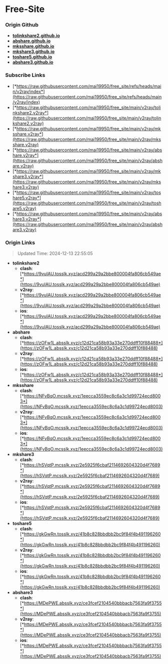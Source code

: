 # Free-Site

### Origin Github

- [**tolinkshare2.github.io**](https://github.com/tolinkshare2/tolinkshare2.github.io)
- [**abshare.github.io**](https://github.com/abshare/abshare.github.io)
- [**mksshare.github.io**](https://github.com/mksshare/mksshare.github.io)
- [**mkshare3.github.io**](https://github.com/mkshare3/mkshare3.github.io)
- [**toshare5.github.io**](https://github.com/toshare5/toshare5.github.io)
- [**abshare3.github.io**](https://github.com/abshare3/abshare3.github.io)

### Subscribe Links

- [*https://raw.githubusercontent.com/mai19950/free_site/refs/heads/main/v2ray/index*](https://raw.githubusercontent.com/mai19950/free_site/refs/heads/main/v2ray/index)
- [*https://raw.githubusercontent.com/mai19950/free_site/main/v2ray/tolinkshare2.v2ray*](https://raw.githubusercontent.com/mai19950/free_site/main/v2ray/tolinkshare2.v2ray)
- [*https://raw.githubusercontent.com/mai19950/free_site/main/v2ray/mksshare.v2ray*](https://raw.githubusercontent.com/mai19950/free_site/main/v2ray/mksshare.v2ray)
- [*https://raw.githubusercontent.com/mai19950/free_site/main/v2ray/abshare.v2ray*](https://raw.githubusercontent.com/mai19950/free_site/main/v2ray/abshare.v2ray)
- [*https://raw.githubusercontent.com/mai19950/free_site/main/v2ray/mkshare3.v2ray*](https://raw.githubusercontent.com/mai19950/free_site/main/v2ray/mkshare3.v2ray)
- [*https://raw.githubusercontent.com/mai19950/free_site/main/v2ray/toshare5.v2ray*](https://raw.githubusercontent.com/mai19950/free_site/main/v2ray/toshare5.v2ray)
- [*https://raw.githubusercontent.com/mai19950/free_site/main/v2ray/abshare3.v2ray*](https://raw.githubusercontent.com/mai19950/free_site/main/v2ray/abshare3.v2ray)

### Origin Links

> Updated Time: 2024-12-13 22:55:05

- **tolinkshare2**
  - **clash**: [*https://9vuIAU.tosslk.xyz/acd299a29a2bbe800004fa806cb549ae*](https://9vuIAU.tosslk.xyz/acd299a29a2bbe800004fa806cb549ae)
  - **v2ray**: [*https://9vuIAU.tosslk.xyz/acd299a29a2bbe800004fa806cb549ae*](https://9vuIAU.tosslk.xyz/acd299a29a2bbe800004fa806cb549ae)
  - **ios**: [*https://9vuIAU.tosslk.xyz/acd299a29a2bbe800004fa806cb549ae*](https://9vuIAU.tosslk.xyz/acd299a29a2bbe800004fa806cb549ae)
- **abshare**
  - **clash**: [*https://zOFw1L.absslk.xyz/c12d21ca58b93a33e270ddff10f88488*](https://zOFw1L.absslk.xyz/c12d21ca58b93a33e270ddff10f88488)
  - **v2ray**: [*https://zOFw1L.absslk.xyz/c12d21ca58b93a33e270ddff10f88488*](https://zOFw1L.absslk.xyz/c12d21ca58b93a33e270ddff10f88488)
  - **ios**: [*https://zOFw1L.absslk.xyz/c12d21ca58b93a33e270ddff10f88488*](https://zOFw1L.absslk.xyz/c12d21ca58b93a33e270ddff10f88488)
- **mksshare**
  - **clash**: [*https://NFvBqO.mcsslk.xyz/1eecca3559ec8c6a3c1d99724ecd8003*](https://NFvBqO.mcsslk.xyz/1eecca3559ec8c6a3c1d99724ecd8003)
  - **v2ray**: [*https://NFvBqO.mcsslk.xyz/1eecca3559ec8c6a3c1d99724ecd8003*](https://NFvBqO.mcsslk.xyz/1eecca3559ec8c6a3c1d99724ecd8003)
  - **ios**: [*https://NFvBqO.mcsslk.xyz/1eecca3559ec8c6a3c1d99724ecd8003*](https://NFvBqO.mcsslk.xyz/1eecca3559ec8c6a3c1d99724ecd8003)
- **mkshare3**
  - **clash**: [*https://hSVqtP.mcsslk.xyz/2e5925f6cbaf2114692604320d4f7689*](https://hSVqtP.mcsslk.xyz/2e5925f6cbaf2114692604320d4f7689)
  - **v2ray**: [*https://hSVqtP.mcsslk.xyz/2e5925f6cbaf2114692604320d4f7689*](https://hSVqtP.mcsslk.xyz/2e5925f6cbaf2114692604320d4f7689)
  - **ios**: [*https://hSVqtP.mcsslk.xyz/2e5925f6cbaf2114692604320d4f7689*](https://hSVqtP.mcsslk.xyz/2e5925f6cbaf2114692604320d4f7689)
- **toshare5**
  - **clash**: [*https://gkGwRn.tosslk.xyz/41b8c828bbdbb2bc9f84f4b491196260*](https://gkGwRn.tosslk.xyz/41b8c828bbdbb2bc9f84f4b491196260)
  - **v2ray**: [*https://gkGwRn.tosslk.xyz/41b8c828bbdbb2bc9f84f4b491196260*](https://gkGwRn.tosslk.xyz/41b8c828bbdbb2bc9f84f4b491196260)
  - **ios**: [*https://gkGwRn.tosslk.xyz/41b8c828bbdbb2bc9f84f4b491196260*](https://gkGwRn.tosslk.xyz/41b8c828bbdbb2bc9f84f4b491196260)
- **abshare3**
  - **clash**: [*https://MDePWE.absslk.xyz/ce3fcef2104540bbbacb7563fa9f3755*](https://MDePWE.absslk.xyz/ce3fcef2104540bbbacb7563fa9f3755)
  - **v2ray**: [*https://MDePWE.absslk.xyz/ce3fcef2104540bbbacb7563fa9f3755*](https://MDePWE.absslk.xyz/ce3fcef2104540bbbacb7563fa9f3755)
  - **ios**: [*https://MDePWE.absslk.xyz/ce3fcef2104540bbbacb7563fa9f3755*](https://MDePWE.absslk.xyz/ce3fcef2104540bbbacb7563fa9f3755)
